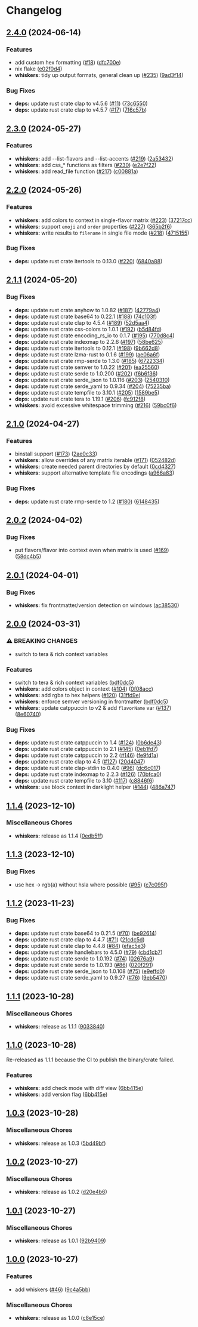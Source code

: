 # Changelog

## [2.4.0](https://github.com/catppuccin/whiskers/compare/v2.3.0...v2.4.0) (2024-06-14)


### Features

* add custom hex formatting ([#18](https://github.com/catppuccin/whiskers/issues/18)) ([dfc700e](https://github.com/catppuccin/whiskers/commit/dfc700e749c3c57f31f7e0fa676a78c10bc0f6cb))
* nix flake ([e02f0d4](https://github.com/catppuccin/whiskers/commit/e02f0d436c75cbf5721374d0c4260bb19a5ef955))
* **whiskers:** tidy up output formats, general clean up ([#235](https://github.com/catppuccin/whiskers/issues/235)) ([9ad3f14](https://github.com/catppuccin/whiskers/commit/9ad3f1499b23ce6b26e7d0ef05cd1cc50716f3af))


### Bug Fixes

* **deps:** update rust crate clap to v4.5.6 ([#11](https://github.com/catppuccin/whiskers/issues/11)) ([73c6550](https://github.com/catppuccin/whiskers/commit/73c65503a9204d006db4a9f4682725c65b35a7ad))
* **deps:** update rust crate clap to v4.5.7 ([#17](https://github.com/catppuccin/whiskers/issues/17)) ([7f6c57b](https://github.com/catppuccin/whiskers/commit/7f6c57b6f4afc4405795bb3e791626d29ea13ea0))

## [2.3.0](https://github.com/catppuccin/toolbox/compare/whiskers-v2.2.0...whiskers-v2.3.0) (2024-05-27)


### Features

* **whiskers:** add --list-flavors and --list-accents ([#219](https://github.com/catppuccin/toolbox/issues/219)) ([2a53432](https://github.com/catppuccin/toolbox/commit/2a534326a8b44027628044d6f6a8e84e1824144a))
* **whiskers:** add css_* functions as filters ([#230](https://github.com/catppuccin/toolbox/issues/230)) ([e2e7f22](https://github.com/catppuccin/toolbox/commit/e2e7f22b88bafd89f2da63f869e3c895abdb5545))
* **whiskers:** add read_file function ([#217](https://github.com/catppuccin/toolbox/issues/217)) ([c00881a](https://github.com/catppuccin/toolbox/commit/c00881a0c67806b0f8572693728c1ac1bc5586c5))

## [2.2.0](https://github.com/catppuccin/toolbox/compare/whiskers-v2.1.1...whiskers-v2.2.0) (2024-05-26)


### Features

* **whiskers:** add colors to context in single-flavor matrix ([#223](https://github.com/catppuccin/toolbox/issues/223)) ([37217cc](https://github.com/catppuccin/toolbox/commit/37217cc221c9800614402ddc2c7a09b4f57f3b4b))
* **whiskers:** support `emoji` and `order` properties ([#227](https://github.com/catppuccin/toolbox/issues/227)) ([365b2f6](https://github.com/catppuccin/toolbox/commit/365b2f6f9a9e3c1ff691643ebd7b5e5cf25cbd9b))
* **whiskers:** write results to `filename` in single file mode ([#218](https://github.com/catppuccin/toolbox/issues/218)) ([4715155](https://github.com/catppuccin/toolbox/commit/47151550bdad323c8c8793601dd3f3848a2a87c6))


### Bug Fixes

* **deps:** update rust crate itertools to 0.13.0 ([#220](https://github.com/catppuccin/toolbox/issues/220)) ([6840a88](https://github.com/catppuccin/toolbox/commit/6840a887ae42b366ca2c5ec2cf7fb7194d405eae))

## [2.1.1](https://github.com/catppuccin/toolbox/compare/whiskers-v2.1.0...whiskers-v2.1.1) (2024-05-20)


### Bug Fixes

* **deps:** update rust crate anyhow to 1.0.82 ([#187](https://github.com/catppuccin/toolbox/issues/187)) ([42779a4](https://github.com/catppuccin/toolbox/commit/42779a4e78b43028b4823116f9e6812046cc1a78))
* **deps:** update rust crate base64 to 0.22.1 ([#188](https://github.com/catppuccin/toolbox/issues/188)) ([74c103f](https://github.com/catppuccin/toolbox/commit/74c103f192b3916fc3863e664de1c9f26f64e08c))
* **deps:** update rust crate clap to 4.5.4 ([#189](https://github.com/catppuccin/toolbox/issues/189)) ([52d5aa4](https://github.com/catppuccin/toolbox/commit/52d5aa42b0e9a6085b22da37580912a55c442477))
* **deps:** update rust crate css-colors to 1.0.1 ([#192](https://github.com/catppuccin/toolbox/issues/192)) ([b5d84fd](https://github.com/catppuccin/toolbox/commit/b5d84fde430563a293f864b1f10580eca6881770))
* **deps:** update rust crate encoding_rs_io to 0.1.7 ([#195](https://github.com/catppuccin/toolbox/issues/195)) ([770d8c4](https://github.com/catppuccin/toolbox/commit/770d8c4cecaf1d379010b3e3098740a5c45fc318))
* **deps:** update rust crate indexmap to 2.2.6 ([#197](https://github.com/catppuccin/toolbox/issues/197)) ([58be625](https://github.com/catppuccin/toolbox/commit/58be625815b71b43dfecd37b9b88ef50f4a62de3))
* **deps:** update rust crate itertools to 0.12.1 ([#198](https://github.com/catppuccin/toolbox/issues/198)) ([9b662d8](https://github.com/catppuccin/toolbox/commit/9b662d866263364033e55c3f4e9ddaa5d4a12bb4))
* **deps:** update rust crate lzma-rust to 0.1.6 ([#199](https://github.com/catppuccin/toolbox/issues/199)) ([ae06a6f](https://github.com/catppuccin/toolbox/commit/ae06a6fc5dbcb280362dbec62ff3c7924618c639))
* **deps:** update rust crate rmp-serde to 1.3.0 ([#185](https://github.com/catppuccin/toolbox/issues/185)) ([6722334](https://github.com/catppuccin/toolbox/commit/6722334591411c6af3cfcba42fc159309798a110))
* **deps:** update rust crate semver to 1.0.22 ([#201](https://github.com/catppuccin/toolbox/issues/201)) ([ea25560](https://github.com/catppuccin/toolbox/commit/ea255603d532bd2dcd725541f61277672bd5c08a))
* **deps:** update rust crate serde to 1.0.200 ([#202](https://github.com/catppuccin/toolbox/issues/202)) ([f6b6f36](https://github.com/catppuccin/toolbox/commit/f6b6f361b92c5ba42a7285a75563aceb50990cee))
* **deps:** update rust crate serde_json to 1.0.116 ([#203](https://github.com/catppuccin/toolbox/issues/203)) ([2540310](https://github.com/catppuccin/toolbox/commit/2540310ad00e0c2d78c3402e9e5f0e38336292d2))
* **deps:** update rust crate serde_yaml to 0.9.34 ([#204](https://github.com/catppuccin/toolbox/issues/204)) ([75235ba](https://github.com/catppuccin/toolbox/commit/75235ba5053792ffaa492c62f0c1ff108e09a02e))
* **deps:** update rust crate tempfile to 3.10.1 ([#205](https://github.com/catppuccin/toolbox/issues/205)) ([1589be5](https://github.com/catppuccin/toolbox/commit/1589be5969f8d4b456d8ee6a329938885dc6c6af))
* **deps:** update rust crate tera to 1.19.1 ([#206](https://github.com/catppuccin/toolbox/issues/206)) ([fc912f8](https://github.com/catppuccin/toolbox/commit/fc912f827db0729a64cc33c3dc769423479ab916))
* **whiskers:** avoid excessive whitespace trimming ([#216](https://github.com/catppuccin/toolbox/issues/216)) ([59bc0f6](https://github.com/catppuccin/toolbox/commit/59bc0f6db2c1399ad9c0d893f47253d95243901c))

## [2.1.0](https://github.com/catppuccin/toolbox/compare/whiskers-v2.0.2...whiskers-v2.1.0) (2024-04-27)


### Features

* binstall support ([#173](https://github.com/catppuccin/toolbox/issues/173)) ([2ae0c33](https://github.com/catppuccin/toolbox/commit/2ae0c33b9b6c577cacbeed02e6a68873194597ab))
* **whiskers:** allow overrides of any matrix iterable ([#171](https://github.com/catppuccin/toolbox/issues/171)) ([052482d](https://github.com/catppuccin/toolbox/commit/052482d8c702b4747ef97a507ca8d749e4a75b76))
* **whiskers:** create needed parent directories by default ([0cd4327](https://github.com/catppuccin/toolbox/commit/0cd432754dfc112dababd2db9b2061175cc0b123))
* **whiskers:** support alternative template file encodings ([a966a83](https://github.com/catppuccin/toolbox/commit/a966a83fa00464d01e8ede3e9760abb5712817d7))


### Bug Fixes

* **deps:** update rust crate rmp-serde to 1.2 ([#180](https://github.com/catppuccin/toolbox/issues/180)) ([6148435](https://github.com/catppuccin/toolbox/commit/6148435e940b82f3edfa65c02cb9e20a48cb7de5))

## [2.0.2](https://github.com/catppuccin/toolbox/compare/whiskers-v2.0.1...whiskers-v2.0.2) (2024-04-02)


### Bug Fixes

* put flavors/flavor into context even when matrix is used ([#169](https://github.com/catppuccin/toolbox/issues/169)) ([58dc4b5](https://github.com/catppuccin/toolbox/commit/58dc4b5663b4a37abaa29f0b43995d6c4de201ee))

## [2.0.1](https://github.com/catppuccin/toolbox/compare/whiskers-v2.0.0...whiskers-v2.0.1) (2024-04-01)


### Bug Fixes

* **whiskers:** fix frontmatter/version detection on windows ([ac38530](https://github.com/catppuccin/toolbox/commit/ac38530909bf6421f87002423f968e04420f9a0e))

## [2.0.0](https://github.com/catppuccin/toolbox/compare/whiskers-v1.1.4...whiskers-v2.0.0) (2024-03-31)


### ⚠ BREAKING CHANGES

* switch to tera & rich context variables

### Features

* switch to tera & rich context variables ([bdf0dc5](https://github.com/catppuccin/toolbox/commit/bdf0dc54b0271c26ea5522e105a562ef946e46bd))
* **whiskers:** add colors object in context ([#104](https://github.com/catppuccin/toolbox/issues/104)) ([0f08acc](https://github.com/catppuccin/toolbox/commit/0f08acc98b77fb8ef2c62cf6d1e842afcc0265bf))
* **whiskers:** add rgba to hex helpers ([#120](https://github.com/catppuccin/toolbox/issues/120)) ([31ffd9e](https://github.com/catppuccin/toolbox/commit/31ffd9e2bc806fcbd9f0c14653c93c17a91ba6c7))
* **whiskers:** enforce semver versioning in frontmatter ([bdf0dc5](https://github.com/catppuccin/toolbox/commit/bdf0dc54b0271c26ea5522e105a562ef946e46bd))
* **whiskers:** update catppuccin to v2 & add `flavorName` var ([#137](https://github.com/catppuccin/toolbox/issues/137)) ([8e60740](https://github.com/catppuccin/toolbox/commit/8e607401c48447f368e4beb59157b34ace1c4a85))


### Bug Fixes

* **deps:** update rust crate catppuccin to 1.4 ([#124](https://github.com/catppuccin/toolbox/issues/124)) ([0b6de43](https://github.com/catppuccin/toolbox/commit/0b6de43b4817fa4e34fcebe5fde81159d9103a8c))
* **deps:** update rust crate catppuccin to 2.1 ([#145](https://github.com/catppuccin/toolbox/issues/145)) ([0eb1fd7](https://github.com/catppuccin/toolbox/commit/0eb1fd78420f6257a1ed11ee71af7e54d02b5c2c))
* **deps:** update rust crate catppuccin to 2.2 ([#146](https://github.com/catppuccin/toolbox/issues/146)) ([fe9fd1a](https://github.com/catppuccin/toolbox/commit/fe9fd1a8be8c2179b2d0c136b5ce324bae5b2c28))
* **deps:** update rust crate clap to 4.5 ([#127](https://github.com/catppuccin/toolbox/issues/127)) ([20d4047](https://github.com/catppuccin/toolbox/commit/20d40479bbf3345f2b1038c736a07ccb4c6efda9))
* **deps:** update rust crate clap-stdin to 0.4.0 ([#96](https://github.com/catppuccin/toolbox/issues/96)) ([dc6c017](https://github.com/catppuccin/toolbox/commit/dc6c0177cedbde090d63993587f6360722c0ed65))
* **deps:** update rust crate indexmap to 2.2.3 ([#126](https://github.com/catppuccin/toolbox/issues/126)) ([70bfca0](https://github.com/catppuccin/toolbox/commit/70bfca0dbc060e85be291ad230d617bc8c7f9c5e))
* **deps:** update rust crate tempfile to 3.10 ([#117](https://github.com/catppuccin/toolbox/issues/117)) ([c8846f6](https://github.com/catppuccin/toolbox/commit/c8846f6b038c69aa42a85cdaa46b1ae378f869ba))
* **whiskers:** use block context in darklight helper ([#144](https://github.com/catppuccin/toolbox/issues/144)) ([486a747](https://github.com/catppuccin/toolbox/commit/486a74772ebb159913063f668dd1f015e8418129))

## [1.1.4](https://github.com/catppuccin/toolbox/compare/whiskers-v1.1.3...whiskers-v1.1.4) (2023-12-10)


### Miscellaneous Chores

* **whiskers:** release as 1.1.4 ([0edb5ff](https://github.com/catppuccin/toolbox/commit/0edb5ff8bd2474eb6954a5a5539b27679873d2fc))

## [1.1.3](https://github.com/catppuccin/toolbox/compare/whiskers-v1.1.2...whiskers-v1.1.3) (2023-12-10)


### Bug Fixes

* use hex -&gt; rgb(a) without hsla where possible ([#95](https://github.com/catppuccin/toolbox/issues/95)) ([c7c095f](https://github.com/catppuccin/toolbox/commit/c7c095ff7d14d4b43065b4a81c45e9e5354c87c6))

## [1.1.2](https://github.com/catppuccin/toolbox/compare/whiskers-v1.1.1...whiskers-v1.1.2) (2023-11-23)


### Bug Fixes

* **deps:** update rust crate base64 to 0.21.5 ([#70](https://github.com/catppuccin/toolbox/issues/70)) ([be92614](https://github.com/catppuccin/toolbox/commit/be9261407e181a3cbf2bb88be871727ebd88dc3e))
* **deps:** update rust crate clap to 4.4.7 ([#71](https://github.com/catppuccin/toolbox/issues/71)) ([21cdc5d](https://github.com/catppuccin/toolbox/commit/21cdc5d1e51f2145758c49e8fff83a426ee72cee))
* **deps:** update rust crate clap to 4.4.8 ([#84](https://github.com/catppuccin/toolbox/issues/84)) ([efac5e3](https://github.com/catppuccin/toolbox/commit/efac5e3548521d5bdcaa83f49c8775bfab20dda2))
* **deps:** update rust crate handlebars to 4.5.0 ([#79](https://github.com/catppuccin/toolbox/issues/79)) ([cbd1cb7](https://github.com/catppuccin/toolbox/commit/cbd1cb7fdebb9e7f7deb57ed2cae9055a5623e56))
* **deps:** update rust crate serde to 1.0.192 ([#74](https://github.com/catppuccin/toolbox/issues/74)) ([02676a9](https://github.com/catppuccin/toolbox/commit/02676a91c57123b8b77b92a4f15fe9c4b2925b22))
* **deps:** update rust crate serde to 1.0.193 ([#86](https://github.com/catppuccin/toolbox/issues/86)) ([020f291](https://github.com/catppuccin/toolbox/commit/020f2910ade722dfa3d3a358f8e6baa7feacd29a))
* **deps:** update rust crate serde_json to 1.0.108 ([#75](https://github.com/catppuccin/toolbox/issues/75)) ([e9effd0](https://github.com/catppuccin/toolbox/commit/e9effd05376c041ac0605fde6bdc0e8f614de558))
* **deps:** update rust crate serde_yaml to 0.9.27 ([#76](https://github.com/catppuccin/toolbox/issues/76)) ([9eb5470](https://github.com/catppuccin/toolbox/commit/9eb54703ff49c9ee06b8be63396dddfca6a60f2c))

## [1.1.1](https://github.com/catppuccin/toolbox/compare/whiskers-v1.1.0...whiskers-v1.1.1) (2023-10-28)


### Miscellaneous Chores

* **whiskers:** release as 1.1.1 ([9033840](https://github.com/catppuccin/toolbox/commit/9033840c0b9cf591b7a35e5f595e044925f1cb2b))

## [1.1.0](https://github.com/catppuccin/toolbox/compare/whiskers-v1.0.3...whiskers-v1.1.0) (2023-10-28)

Re-released as 1.1.1 because the CI to publish the binary/crate failed.

### Features

* **whiskers:** add check mode with diff view ([6bb415e](https://github.com/catppuccin/toolbox/commit/6bb415e87921f8db1266edde15737ac7bb24bd90))
* **whiskers:** add version flag ([6bb415e](https://github.com/catppuccin/toolbox/commit/6bb415e87921f8db1266edde15737ac7bb24bd90))

## [1.0.3](https://github.com/catppuccin/toolbox/compare/whiskers-v1.0.2...whiskers-v1.0.3) (2023-10-28)


### Miscellaneous Chores

* **whiskers:** release as 1.0.3 ([5bd49bf](https://github.com/catppuccin/toolbox/commit/5bd49bfd1ef6b5b3e9618e6c7f8b4550e5b564ca))

## [1.0.2](https://github.com/catppuccin/toolbox/compare/whiskers-v1.0.1...whiskers-v1.0.2) (2023-10-27)


### Miscellaneous Chores

* **whiskers:** release as 1.0.2 ([d20e4b6](https://github.com/catppuccin/toolbox/commit/d20e4b6be08d85c26ea5896767d6b10988185e22))

## [1.0.1](https://github.com/catppuccin/toolbox/compare/whiskers-v1.0.0...whiskers-v1.0.1) (2023-10-27)


### Miscellaneous Chores

* **whiskers:** release as 1.0.1 ([92b9409](https://github.com/catppuccin/toolbox/commit/92b9409b67047d0f58a4255b8bed638a112cd54d))

## [1.0.0](https://github.com/catppuccin/toolbox/compare/whiskers-v1.0.0...whiskers-v1.0.0) (2023-10-27)


### Features

* add whiskers ([#46](https://github.com/catppuccin/toolbox/issues/46)) ([9c4a5bb](https://github.com/catppuccin/toolbox/commit/9c4a5bb84563e1af57a5ab8670f550b2fbcf21e9))


### Miscellaneous Chores

* **whiskers:** release as 1.0.0 ([c8e15ce](https://github.com/catppuccin/toolbox/commit/c8e15ce96aa04a835da970de5355b60c2b7b213d))

